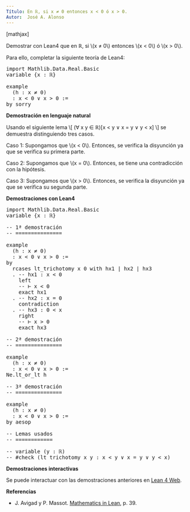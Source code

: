 ```yaml
---
Título: En ℝ, si x ≠ 0 entonces x < 0 ó x > 0.
Autor:  José A. Alonso
---
```


[mathjax]

Demostrar con Lean4 que en ℝ, si \\(x ≠ 0\\) entonces \\(x < 0\\) ó \\(x > 0\\).

Para ello, completar la siguiente teoría de Lean4:

<pre lang="lean">
import Mathlib.Data.Real.Basic
variable {x : ℝ}

example
  (h : x ≠ 0)
  : x < 0 ∨ x > 0 :=
by sorry
</pre>
<!--more-->

<b>Demostración en lenguaje natural</b>

Usando el siguiente lema
\\[ (∀ x y ∈ ℝ)[x < y ∨ x = y ∨ y < x] \\]
se demuestra distinguiendo tres casos.

Caso 1: Supongamos que \\(x < 0\\). Entonces, se verifica la disyunción ya
que se verifica su primera parte.

Caso 2: Supongamos que \\(x = 0\\). Entonces, se tiene una contradicción
con la hipótesis.

Caso 3: Supongamos que \\(x > 0\\). Entonces, se verifica la disyunción ya
que se verifica su segunda parte.

<b>Demostraciones con Lean4</b>

<pre lang="lean">
import Mathlib.Data.Real.Basic
variable {x : ℝ}

-- 1ª demostración
-- ===============

example
  (h : x ≠ 0)
  : x < 0 ∨ x > 0 :=
by
  rcases lt_trichotomy x 0 with hx1 | hx2 | hx3
  . -- hx1 : x < 0
    left
    -- ⊢ x < 0
    exact hx1
  . -- hx2 : x = 0
    contradiction
  . -- hx3 : 0 < x
    right
    -- ⊢ x > 0
    exact hx3

-- 2ª demostración
-- ===============

example
  (h : x ≠ 0)
  : x < 0 ∨ x > 0 :=
Ne.lt_or_lt h

-- 3ª demostración
-- ===============

example
  (h : x ≠ 0)
  : x < 0 ∨ x > 0 :=
by aesop

-- Lemas usados
-- ============

-- variable (y : ℝ)
-- #check (lt_trichotomy x y : x < y ∨ x = y ∨ y < x)
</pre>

<b>Demostraciones interactivas</b>

Se puede interactuar con las demostraciones anteriores en <a href="https://live.lean-lang.org/#url=https://raw.githubusercontent.com/jaalonso/Calculemus2/main/src/Eliminacion_de_la_disyuncion_con_rcases.lean" rel="noopener noreferrer" target="_blank">Lean 4 Web</a>.

<b>Referencias</b>

<ul>
<li> J. Avigad y P. Massot. <a href="https://bit.ly/3U4UjBk">Mathematics in Lean</a>, p. 39.</li>
</ul>

